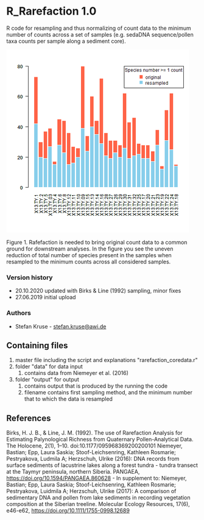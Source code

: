 # R_Rarefaction 1.0
R code for resampling and thus normalizing of count data to the minimum number of counts across a set of samples (e.g. sedaDNA sequence/pollen taxa counts per sample along a sediment core).

![Barplot comparing original to resampled data](https://github.com/StefanKruse/R_Rarefaction/blob/master/output/resampled_speciesnumber_Sampleeffort1710_aggregated_comparisonplot.png)

Figure 1. Rafefaction is needed to bring original count data to a common ground for downstream analyses. In the figure you see the uneven reduction of total number of species present in the samples when resampled to the minimum counts across all considered samples.

### Version history
- 20.10.2020 updated with Birks & Line (1992) sampling, minor fixes
- 27.06.2019 initial upload

### Authors
- Stefan Kruse - stefan.kruse@awi.de

## Containing files
1. master file including the script and explanations "rarefaction_coredata.r"
1. folder "data" for data input
	1. contains data from Niemeyer et al. (2016)
1. folder "output" for output
	1. contains output that is produced by the running the code
	1. filename contains first sampling method, and the minimum number that to which the data is resampled

## References
Birks, H. J. B., & Line, J. M. (1992). The use of Rarefaction Analysis for Estimating Palynological Richness from Quaternary Pollen-Analytical Data. The Holocene, 2(1), 1–10. doi:10.1177/095968369200200101
Niemeyer, Bastian; Epp, Laura Saskia; Stoof-Leichsenring, Kathleen Rosmarie; Pestryakova, Ludmila A; Herzschuh, Ulrike (2016): DNA records from surface sediments of lacustrine lakes along a forest tundra - tundra transect at the Taymyr peninsula, northern Siberia. PANGAEA, https://doi.org/10.1594/PANGAEA.860628 - In supplement to: Niemeyer, Bastian; Epp, Laura Saskia; Stoof-Leichsenring, Kathleen Rosmarie; Pestryakova, Luidmila A; Herzschuh, Ulrike (2017): A comparison of sedimentary DNA and pollen from lake sediments in recording vegetation composition at the Siberian treeline. Molecular Ecology Resources, 17(6), e46-e62, https://doi.org/10.1111/1755-0998.12689
